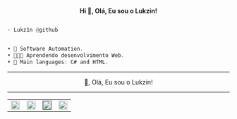 <p align='center'>
  <b>Hi 👋, Olá, Eu sou o Lukzin!</b><br>

```py

◦ Lukz1n @github

```
```csharp

• 🤖 Software Automation.
• 👨🏻‍💻 Aprendendo desenvolvimento Web.
• 🌟 Main languages: C# and HTML.
```

--------------------------------------
										
 <p align="center"> 👋, Olá, Eu sou o Lukzin!

--------------------------------------

<table align="center" border="0">
  <tr>
    <td align="center">
      <a href="https://discord.com/users/1162785164116631693">
        <img align="center" alt="Discord" width="20px" src="https://simpleicons.vercel.app/discord/6366f1" />
      </a>
    <td align="center">
      <a href="https://www.youtube.com/channel/UCASGS36I7M6AKYFehBm_jiQ">
        <img align="center" alt="YouTube" width="20px" src="https://simpleicons.vercel.app/youtube/6366f1" />
      </a>
    </td>
   <td align="center">
      <a href="">
        <img align="center" alt "TikTok" width="20px" src="https://simpleicons.vercel.app/tiktok/6366f1" />
      </a>
    </td>
 <td align="center">
      <a href="https://e-z.bio/lukz1n">
        <img align="center" alt="WebSite" width="20px" src="https://simpleicons.vercel.app/circuitverse/6366f1" />
      </a>
    </td>
  </tr>
</table>


